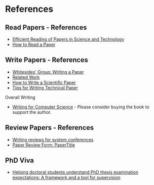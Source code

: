 # References

## Read Papers - References

- [Efficient Reading of Papers in Science and Technology](../Resources/Read/Read_Efficient.pdf)
- [How to Read a Paper](../Resources/Read/Read_Paper.pdf)

## Write Papers - References

- [Whitesides' Group: Writing a Paper](../Resources/Write/Writing_Paper.pdf)
- [Related Work](../Resources/Write/Writing_Related_Work.pdf)
- [How to Write a Scientific Paper](../Resources/Write/Writing_Scientific_Paper.pdf)
- [Tips for Writing Technical Paper](../Resources/Write/Writing_Technical_Papers.pdf)

Overall Writing

- [Writing for Computer Science](https://link.springer.com/book/10.1007%2F978-1-4471-6639-9) - Please consider buying the book to support the author.

## Review Papers - References

- [Writing reviews for system conferences](../Resources/Review/Review_Paper.pdf)
- [Paper Review Form: PaperTitle](../Resources/Review/Review_Summary.pdf)

## PhD Viva

- [Helping doctoral students understand PhD thesis examination expectations: A framework and a tool for supervision](../Resources/Viva/PhD_Thesis_Examination_Expectations.pdf)
